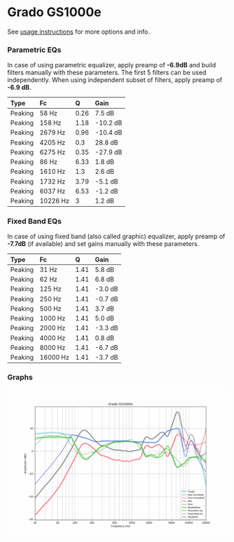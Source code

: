 # Grado GS1000e
See [usage instructions](https://github.com/jaakkopasanen/AutoEq#usage) for more options and info.

### Parametric EQs
In case of using parametric equalizer, apply preamp of **-6.9dB** and build filters manually
with these parameters. The first 5 filters can be used independently.
When using independent subset of filters, apply preamp of **-6.9 dB**.

| Type    | Fc       |    Q | Gain     |
|:--------|:---------|:-----|:---------|
| Peaking | 58 Hz    | 0.26 | 7.5 dB   |
| Peaking | 158 Hz   | 1.18 | -10.2 dB |
| Peaking | 2679 Hz  | 0.96 | -10.4 dB |
| Peaking | 4205 Hz  | 0.3  | 28.8 dB  |
| Peaking | 6275 Hz  | 0.35 | -27.9 dB |
| Peaking | 86 Hz    | 6.33 | 1.8 dB   |
| Peaking | 1610 Hz  | 1.3  | 2.6 dB   |
| Peaking | 1732 Hz  | 3.79 | -5.1 dB  |
| Peaking | 6037 Hz  | 6.53 | -1.2 dB  |
| Peaking | 10226 Hz | 3    | 1.2 dB   |

### Fixed Band EQs
In case of using fixed band (also called graphic) equalizer, apply preamp of **-7.7dB**
(if available) and set gains manually with these parameters.

| Type    | Fc       |    Q | Gain    |
|:--------|:---------|:-----|:--------|
| Peaking | 31 Hz    | 1.41 | 5.8 dB  |
| Peaking | 62 Hz    | 1.41 | 6.8 dB  |
| Peaking | 125 Hz   | 1.41 | -3.0 dB |
| Peaking | 250 Hz   | 1.41 | -0.7 dB |
| Peaking | 500 Hz   | 1.41 | 3.7 dB  |
| Peaking | 1000 Hz  | 1.41 | 5.0 dB  |
| Peaking | 2000 Hz  | 1.41 | -3.3 dB |
| Peaking | 4000 Hz  | 1.41 | 0.8 dB  |
| Peaking | 8000 Hz  | 1.41 | -6.7 dB |
| Peaking | 16000 Hz | 1.41 | -3.7 dB |

### Graphs
![](./Grado%20GS1000e.png)